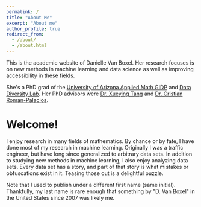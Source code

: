 ```yaml
---
permalink: /
title: "About Me"
excerpt: "About me"
author_profile: true
redirect_from: 
  - /about/
  - /about.html
---
```


This is the academic website of Danielle Van Boxel.  Her research focuses is on new methods in machine learning and data science as well as improving accessibility in these fields.

She's a PhD grad of the [University of Arizona Applied Math GIDP](https://appliedmath.arizona.edu/) and [Data Diversity Lab](https://datadiversitylab.github.io/).  Her PhD advisors were [Dr. Xueying Tang](https://sites.google.com/a/math.arizona.edu/xueyingtang/) and [Dr. Cristian Román-Palacios](https://cromanpa94.github.io/cromanpa/).

# Welcome!

I enjoy research in many fields of mathematics.  By chance or by fate, I have done most of my research in machine learning.  Originally I was a traffic engineer, but have long since generalized to arbitrary data sets.  In addition to studying new methods in machine learning, I also enjoy analyzing data sets.  Every data set has a story, and part of that story is what mistakes or obfuscations exist in it.  Teasing those out is a delightful puzzle.

Note that I used to publish under a different first name (same initial).  Thankfully, my last name is rare enough that something by "D. Van Boxel" in the United States since 2007 was likely me.
